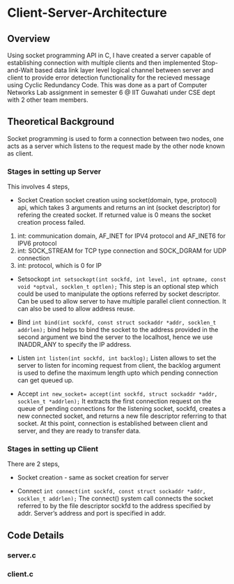 # Client-Server-Architecture


## Overview

Using socket programming API in C, I have created a server capable of establishing connection with multiple clients and then implemented
Stop-and-Wait based data link layer level logical channel between server and client to provide error detection functionality for the recieved 
message using Cyclic Redundancy Code.
This was done as a part of Computer Networks Lab assignment in semester 6 @ IIT Guwahati under CSE dept with 2 other team members.



## Theoretical Background

Socket programming is used to form a connection between two nodes, one acts as a server which listens to the request made by the other node known as client.
 
### Stages in setting up Server
This involves 4 steps, 
* Socket Creation
socket creation using socket(domain, type, protocol) api, which takes 3 arguments and returns an int (socket descriptor) for refering the created socket. If returned value is 0 means the socket creation process failed.
1) int: communication domain, AF_INET for IPV4 protocol and AF_INET6 for IPV6 protocol
2) int: SOCK_STREAM for TCP type connection and SOCK_DGRAM for UDP connection
3) int: protocol, which is 0 for IP

* Setsockopt
`int setsockopt(int sockfd, int level, int optname, const void *optval, socklen_t optlen);`
This step is an optional step which could be used to manipulate the options referred by socket descriptor. Can be used to allow server to  have multiple parallel client connection. It can also be used to allow address reuse.


* Bind
`int bind(int sockfd, const struct sockaddr *addr, socklen_t addrlen);`
bind helps to bind the socket to the address provided in the second argument we bind the server to the localhost, hence we use INADDR_ANY to specify the IP address.                      


* Listen
`int listen(int sockfd, int backlog);`
Listen allows to set the server to listen for incoming request from client, the backlog argument is used to define the maximum length upto which pending connection can get queued up.


* Accept
`int new_socket= accept(int sockfd, struct sockaddr *addr, socklen_t *addrlen);`
It extracts the first connection request on the queue of pending connections for the listening socket, sockfd, creates a new connected socket, and returns a new file descriptor referring to that socket. At this point, connection is established between client and server, and they are ready to transfer data.

### Stages in setting up Client

There are 2 steps, 
* Socket creation - same as socket creation for server

* Connect
`int connect(int sockfd, const struct sockaddr *addr, socklen_t addrlen);`
The connect() system call connects the socket referred to by the file descriptor sockfd to the address specified by addr. Server’s address and port is specified in addr.

## Code Details


### server.c



### client.c

